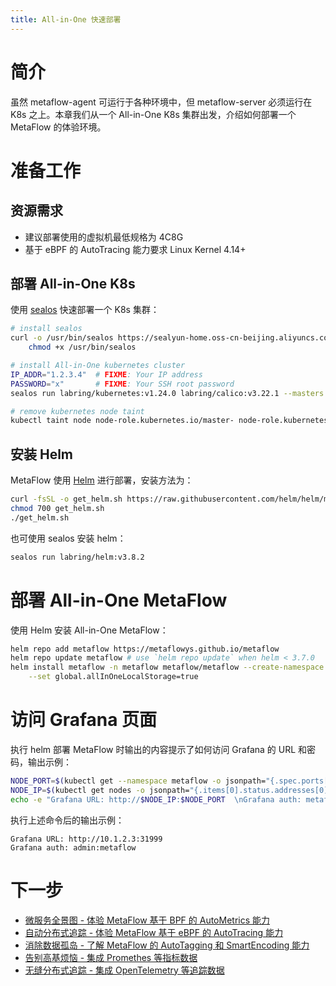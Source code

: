 ```yaml
---
title: All-in-One 快速部署
---
```


# 简介

虽然 metaflow-agent 可运行于各种环境中，但 metaflow-server 必须运行在 K8s 之上。本章我们从一个 All-in-One K8s 集群出发，介绍如何部署一个 MetaFlow 的体验环境。

# 准备工作

## 资源需求

- 建议部署使用的虚拟机最低规格为 4C8G
- 基于 eBPF 的 AutoTracing 能力要求 Linux Kernel 4.14+

## 部署 All-in-One K8s

使用 [sealos](https://github.com/labring/sealos) 快速部署一个 K8s 集群：
```bash
# install sealos
curl -o /usr/bin/sealos https://sealyun-home.oss-cn-beijing.aliyuncs.com/sealos-4.0/latest/sealos-amd64 && \
    chmod +x /usr/bin/sealos

# install All-in-One kubernetes cluster
IP_ADDR="1.2.3.4"  # FIXME: Your IP address
PASSWORD="x"       # FIXME: Your SSH root password
sealos run labring/kubernetes:v1.24.0 labring/calico:v3.22.1 --masters $IP_ADDR -p $PASSWORD

# remove kubernetes node taint
kubectl taint node node-role.kubernetes.io/master- node-role.kubernetes.io/control-plane- --all
```

## 安装 Helm

MetaFlow 使用 [Helm](https://helm.sh/) 进行部署，安装方法为：
```bash
curl -fsSL -o get_helm.sh https://raw.githubusercontent.com/helm/helm/main/scripts/get-helm-3
chmod 700 get_helm.sh
./get_helm.sh
```

也可使用 sealos 安装 helm：
```bash
sealos run labring/helm:v3.8.2
```

# 部署 All-in-One MetaFlow

使用 Helm 安装 All-in-One MetaFlow：
```bash
helm repo add metaflow https://metaflowys.github.io/metaflow
helm repo update metaflow # use `helm repo update` when helm < 3.7.0
helm install metaflow -n metaflow metaflow/metaflow --create-namespace \
    --set global.allInOneLocalStorage=true
```

# 访问 Grafana 页面

执行 helm 部署 MetaFlow 时输出的内容提示了如何访问 Grafana 的 URL 和密码，输出示例：
```bash
NODE_PORT=$(kubectl get --namespace metaflow -o jsonpath="{.spec.ports[0].nodePort}" services metaflow-grafana)
NODE_IP=$(kubectl get nodes -o jsonpath="{.items[0].status.addresses[0].address}")
echo -e "Grafana URL: http://$NODE_IP:$NODE_PORT  \nGrafana auth: metaflow"
```

执行上述命令后的输出示例：
```text
Grafana URL: http://10.1.2.3:31999
Grafana auth: admin:metaflow
```

# 下一步

- [微服务全景图 - 体验 MetaFlow 基于 BPF 的 AutoMetrics 能力](../auto-metrics/metrics-without-instrumentation/)
- [自动分布式追踪 - 体验 MetaFlow 基于 eBPF 的 AutoTracing 能力](../auto-tracing/tracing-without-instrumentation/)
- [消除数据孤岛 - 了解 MetaFlow 的 AutoTagging 和 SmartEncoding 能力](../auto-tagging/elimilate-data-silos/)
- [告别高基烦恼 - 集成 Promethes 等指标数据](../agent-integration/metrics/auto-tagging/)
- [无缝分布式追踪 - 集成 OpenTelemetry 等追踪数据](../agent-integration/tracing/tracing-without-blind-spot/)

